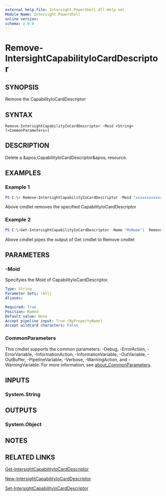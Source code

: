```yaml
---
external help file: Intersight.PowerShell.dll-Help.xml
Module Name: Intersight.PowerShell
online version:
schema: 2.0.0
---
```


# Remove-IntersightCapabilityIoCardDescriptor

## SYNOPSIS
Remove the CapabilityIoCardDescriptor

## SYNTAX

```
Remove-IntersightCapabilityIoCardDescriptor -Moid <String> [<CommonParameters>]
```

## DESCRIPTION
Delete a &amp;apos;CapabilityIoCardDescriptor&amp;apos; resource.

## EXAMPLES

### Example 1
```powershell
PS C:\> Remove-IntersightCapabilityIoCardDescriptor -Moid "xxxxxxxxxxxxxxxxxxxxxxxxxxx"
```
Above cmdlet removes the specified CapabilityIoCardDescriptor 

### Example 2
```powershell
PS C:\>Get-IntersightCapabilityIoCardDescriptor -Name "MoName"|  Remove-IntersightCapabilityIoCardDescriptor
```
Above cmdlet pipes the output of Get cmdlet to Remove cmdlet

## PARAMETERS

### -Moid
Specifyies the Moid of CapabilityIoCardDescriptor.

```yaml
Type: String
Parameter Sets: (All)
Aliases:

Required: True
Position: Named
Default value: None
Accept pipeline input: True (ByPropertyName)
Accept wildcard characters: False
```

### CommonParameters
This cmdlet supports the common parameters: -Debug, -ErrorAction, -ErrorVariable, -InformationAction, -InformationVariable, -OutVariable, -OutBuffer, -PipelineVariable, -Verbose, -WarningAction, and -WarningVariable. For more information, see [about_CommonParameters](http://go.microsoft.com/fwlink/?LinkID=113216).

## INPUTS

### System.String

## OUTPUTS

### System.Object
## NOTES

## RELATED LINKS

[Get-IntersightCapabilityIoCardDescriptor](./Get-IntersightCapabilityIoCardDescriptor.md)

[New-IntersightCapabilityIoCardDescriptor](./New-IntersightCapabilityIoCardDescriptor.md)

[Set-IntersightCapabilityIoCardDescriptor](./Set-IntersightCapabilityIoCardDescriptor.md)

